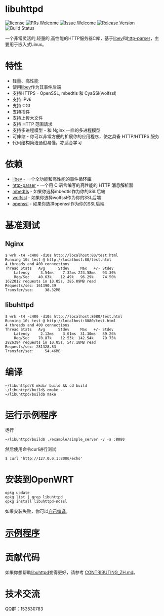 # libuhttpd

[1]: https://img.shields.io/badge/license-MIT-brightgreen.svg?style=plastic
[2]: /LICENSE
[3]: https://img.shields.io/badge/PRs-welcome-brightgreen.svg?style=plastic
[4]: https://github.com/zhaojh329/libuhttpd/pulls
[5]: https://img.shields.io/badge/Issues-welcome-brightgreen.svg?style=plastic
[6]: https://github.com/zhaojh329/libuhttpd/issues/new
[7]: https://img.shields.io/badge/release-3.14.2-blue.svg?style=plastic
[8]: https://github.com/zhaojh329/libuhttpd/releases
[9]: https://github.com/zhaojh329/libuhttpd/workflows/build/badge.svg

[![license][1]][2]
[![PRs Welcome][3]][4]
[![Issue Welcome][5]][6]
[![Release Version][7]][8]
![Build Status][9]

[libev]: http://software.schmorp.de/pkg/libev.html
[http-parser]: https://github.com/nodejs/http-parser
[openssl]: https://github.com/openssl/openssl
[mbedtls]: https://github.com/ARMmbed/mbedtls
[wolfssl]: https://github.com/wolfSSL/wolfssl

一个非常灵活的,轻量的,高性能的HTTP服务器C库，基于[libev]和[http-parser]，主要用于嵌入式Linux。

# 特性
* 轻量、高性能
* 使用[libev]作为其事件后端
* 支持HTTPS - OpenSSL, mbedtls 和 CyaSSl(wolfssl)
* 支持 IPv6
* 支持 CGI
* 支持插件
* 支持上传大文件
* 支持 HTTP 范围请求
* 支持多进程模型 - 和 Nginx 一样的多进程模型
* 可伸缩 - 你可以非常方便的扩展你的应用程序，使之具备 HTTP/HTTPS 服务
* 代码结构简洁通俗易懂，亦适合学习

# 依赖
* [libev] - 一个全功能和高性能的事件循环库
* [http-parser] - 一个用 C 语言编写的高性能的 HTTP 消息解析器
* [mbedtls] - 如果你选择mbedtls作为你的SSL后端
* [wolfssl] - 如果你选择wolfssl作为你的SSL后端
* [openssl] - 如果你选择openssl作为你的SSL后端

# 基准测试
## Nginx

	$ wrk -t4 -c400 -d10s http://localhost:80/test.html
	Running 10s test @ http://localhost:80/test.html
	4 threads and 400 connections
	Thread Stats   Avg      Stdev     Max   +/- Stdev
		Latency     3.54ms    7.32ms 224.58ms   93.30%
		Req/Sec    40.63k    12.49k   96.29k    74.50%
	1622012 requests in 10.05s, 385.09MB read
	Requests/sec: 161390.39
	Transfer/sec:     38.32MB

## libuhttpd

	$ wrk -t4 -c400 -d10s http://localhost:8080/test.html
	Running 10s test @ http://localhost:8080/test.html
	4 threads and 400 connections
	Thread Stats   Avg      Stdev     Max   +/- Stdev
		Latency     2.12ms    3.01ms  31.30ms   89.26%
		Req/Sec    70.87k    12.53k  142.54k    79.75%
	2826394 requests in 10.05s, 547.18MB read
	Requests/sec: 281328.83
	Transfer/sec:     54.46MB

# 编译

	~/libuhttpd/$ mkdir build && cd build
	~/libuhttpd/build$ cmake ..
	~/libuhttpd/build$ make

# 运行示例程序
运行

	~/libuhttpd/build$ ./example/simple_server -v -a :8080
	
然后使用命令curl进行测试

	$ curl 'http://127.0.0.1:8000/echo'

# 安装到OpenWRT
    opkg update
    opkg list | grep libuhttpd
    opkg install libuhttpd-nossl

如果安装失败，你可以[自己编译](/BUILDOPENWRT_ZH.md)。

# [示例程序](/example)

# 贡献代码
如果你想帮助[libuhttpd](https://github.com/zhaojh329/libuhttpd)变得更好，请参考
[CONTRIBUTING_ZH.md](https://github.com/zhaojh329/libuhttpd/blob/master/CONTRIBUTING_ZH.md)。

# 技术交流
QQ群：153530783

